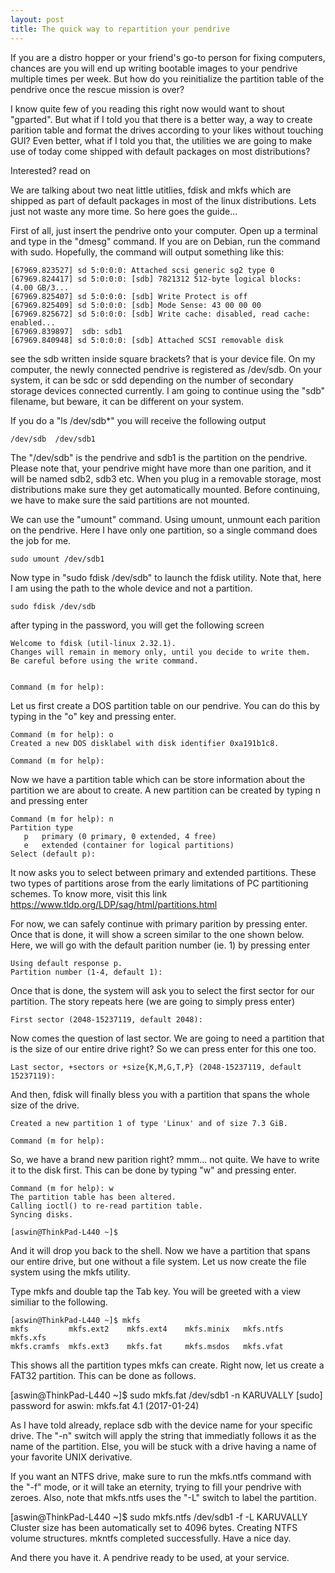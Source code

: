 ```yaml
---
layout: post
title: The quick way to repartition your pendrive  
---
```


If you are a distro hopper or your friend's go-to person for fixing computers, chances are you will end up writing bootable images to your pendrive multiple times per week. But how do you reinitialize the partition table of the pendrive once the rescue mission is over?

I know quite few of you reading this right now would want to shout "gparted". But what if I told you that there is a better way, a way to create parition table and format the drives according to your likes without touching GUI? Even better, what if I told you that, the utilities we are going to make use of today come shipped with default packages on most distributions?

Interested? read on

We are talking about two neat little utitlies, fdisk and mkfs which are shipped
as part of default packages in most of the linux distributions. Lets just not waste any more time. So here goes the guide...

First of all, just insert the pendrive onto your computer. Open up a terminal and type in the "dmesg" command. If you are on Debian, run the command with sudo. Hopefully, the command will output something like this:

    [67969.823527] sd 5:0:0:0: Attached scsi generic sg2 type 0
    [67969.824417] sd 5:0:0:0: [sdb] 7821312 512-byte logical blocks: (4.00 GB/3...
    [67969.825407] sd 5:0:0:0: [sdb] Write Protect is off
    [67969.825409] sd 5:0:0:0: [sdb] Mode Sense: 43 00 00 00
    [67969.825672] sd 5:0:0:0: [sdb] Write cache: disabled, read cache: enabled...
    [67969.839897]  sdb: sdb1
    [67969.840948] sd 5:0:0:0: [sdb] Attached SCSI removable disk

see the sdb written inside square brackets? that is your device file. On my computer, the newly connected pendrive is registered as /dev/sdb. On your system, it can be sdc or sdd depending on the number of secondary storage devices connected currently. I am going to continue using the "sdb" filename, but beware, it can be different on your system.

If you do a "ls /dev/sdb*" you will receive the following output

    /dev/sdb  /dev/sdb1 

The "/dev/sdb" is the pendrive and sdb1 is the partition on the pendrive. Please note that, your pendrive might have more than one parition, and it will be named sdb2, sdb3 etc. When you plug in a removable storage, most distributions make sure they get automatically mounted. Before continuing, we have to make sure the said partitions are not mounted.

We can use the "umount" command. Using umount, unmount each parition on the pendrive. Here I have only one partition, so a single command does the job for me.

    sudo umount /dev/sdb1

Now type in "sudo fdisk /dev/sdb" to launch the fdisk utility. Note that, here I am using the path to the whole device and not a partition.

    sudo fdisk /dev/sdb

after typing in the password, you will get the following screen 

    Welcome to fdisk (util-linux 2.32.1).
    Changes will remain in memory only, until you decide to write them.
    Be careful before using the write command.


    Command (m for help): 

Let us first create a DOS partition table on our pendrive. You can do this by typing in the "o" key and pressing enter.

    Command (m for help): o
    Created a new DOS disklabel with disk identifier 0xa191b1c8.

    Command (m for help):

Now we have a partition table which can be store information about the partition we are about to create. A new partition can be created by typing n and pressing enter

    Command (m for help): n
    Partition type
       p   primary (0 primary, 0 extended, 4 free)
       e   extended (container for logical partitions)
    Select (default p):

It now asks you to select between primary and extended partitions. These two types of partitions arose from the early limitations of PC partitioning schemes. To know more, visit this link https://www.tldp.org/LDP/sag/html/partitions.html

For now, we can safely continue with primary parition by pressing enter. Once that is done, it will show a screen similar to the one shown below. Here, we will go with the default parition number (ie. 1) by pressing enter

    Using default response p.
    Partition number (1-4, default 1):

Once that is done, the system will ask you to select the first sector for our partition. The story repeats here (we are going to simply press enter)

    First sector (2048-15237119, default 2048):

Now comes the question of last sector. We are going to need a partition that is the size of our entire drive right? So we can press enter for this one too.

    Last sector, +sectors or +size{K,M,G,T,P} (2048-15237119, default 15237119):

And then, fdisk will finally bless you with a partition that spans the whole size of the drive.

    Created a new partition 1 of type 'Linux' and of size 7.3 GiB.
    
    Command (m for help):

So, we have a brand new parition right? mmm... not quite. We have to write it to the disk first. This can be done by typing "w" and pressing enter.

    Command (m for help): w
    The partition table has been altered.
    Calling ioctl() to re-read partition table.
    Syncing disks.

    [aswin@ThinkPad-L440 ~]$

And it will drop you back to the shell. Now we have a partition that spans our entire drive, but one without a file system. Let us now create the file system using the mkfs utility.

Type mkfs and double tap the Tab key. You will be greeted with a view similiar to the following.

    [aswin@ThinkPad-L440 ~]$ mkfs
    mkfs         mkfs.ext2    mkfs.ext4    mkfs.minix   mkfs.ntfs    mkfs.xfs
    mkfs.cramfs  mkfs.ext3    mkfs.fat     mkfs.msdos   mkfs.vfat

This shows all the partition types mkfs can create. Right now, let us create a
FAT32 partition. This can be done as follows.

[aswin@ThinkPad-L440 ~]$ sudo mkfs.fat /dev/sdb1 -n KARUVALLY
[sudo] password for aswin:
mkfs.fat 4.1 (2017-01-24)

As I have told already, replace sdb with the device name for your specific
drive. The "-n" switch will apply the string that immediatly follows it as the
name of the partition. Else, you will be stuck with a drive having a name of
your favorite UNIX derivative.

If you want an NTFS drive, make sure to run the mkfs.ntfs command with the "-f"
mode, or it will take an eternity, trying to fill your pendrive with zeroes.
Also, note that mkfs.ntfs uses the "-L" switch to label the partition.

[aswin@ThinkPad-L440 ~]$ sudo mkfs.ntfs /dev/sdb1 -f -L KARUVALLY
Cluster size has been automatically set to 4096 bytes.
Creating NTFS volume structures.
mkntfs completed successfully. Have a nice day.

And there you have it. A pendrive ready to be used, at your service.
